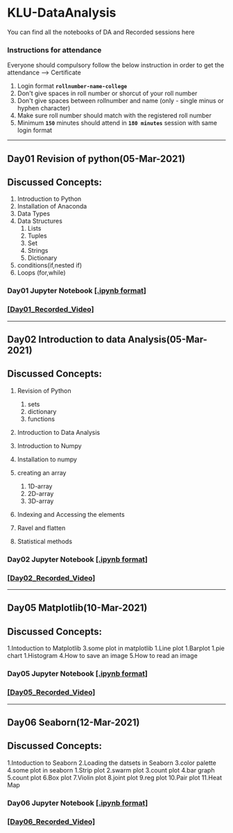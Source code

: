# KLU-DataAnalysis
You can find all the notebooks of DA and Recorded sessions here
### Instructions for attendance

Everyone should compulsory follow the below instruction in order to get the attendance --> Certificate

1. Login format **`rollnumber-name-college`**
2. Don't give spaces in roll number or shorcut of your roll number
3. Don't give spaces between rollnumber and name (only - single minus or hyphen character)
4. Make sure roll number should match with the registered roll number
5. Minimum **`150`** minutes should attend in **`180 minutes`** session with same login format
----------------------------

## Day01 Revision of python(05-Mar-2021)

## Discussed Concepts:

1. Introduction to Python
1. Installation of Anaconda
2. Data Types
3. Data Structures
      1. Lists
      2. Tuples
      3. Set
      4. Strings
      5. Dictionary
4. conditions(if,nested if)
5. Loops (for,while)

### Day01 Jupyter Notebook [[.ipynb format]](https://github.com/APSSDC-Data-Analysis/KLU-DataAnalysis/blob/main/Day-1/DAy-1(05-03-2021).ipynb)
### [[Day01_Recorded_Video]](https://transcripts.gotomeeting.com/#/s/9f301d253a9716b553fa7827e12ccaffe5bc353b08ff9ed6bb830fce54f5416c)
----------------------------------

## Day02 Introduction to data Analysis(05-Mar-2021)

## Discussed Concepts:

1. Revision of Python
      1. sets
      1. dictionary
      1. functions
1. Introduction to Data Analysis
1. Introduction to Numpy
2. Installation to numpy
3. creating an array

      1. 1D-array
      2. 2D-array
      3. 3D-array
6. Indexing and Accessing the elements
7. Ravel and flatten
8. Statistical methods




### Day02 Jupyter Notebook [[.ipynb format]](https://github.com/APSSDC-Data-Analysis/KLU-DataAnalysis/blob/main/Day-2/Day-2(06-03-2021).ipynb)
### [[Day02_Recorded_Video]](https://transcripts.gotomeeting.com/#/s/be4264340898817f32b4c46e5147ecba6739e7a1bd5c03f2f841979b6cd7445c)

--------------------------
## Day05 Matplotlib(10-Mar-2021)

## Discussed Concepts:

1.Intoduction to Matplotlib
3.some plot in matplotlib
      1.Line plot
      1.Barplot
      1.pie chart
      1.Histogram
4.How to save an image
5.How to read an image


### Day05 Jupyter Notebook [[.ipynb format]](https://github.com/APSSDC-Data-Analysis/KLU-DataAnalysis/blob/main/Day5/Matplotlib.ipynb)
### [[Day05_Recorded_Video]](https://transcripts.gotomeeting.com/#/s/a7a59dd11d77c112571f95f6bcd7e5e7e228e9ce44572e185e330a5fb9ffc4d7)

--------------------------

## Day06 Seaborn(12-Mar-2021)

## Discussed Concepts:

1.Intoduction to Seaborn
2.Loading the datsets in Seaborn
3.color palette
4.some plot in seaborn
      1.Strip plot
      2.swarm plot
      3.count plot
      4.bar graph
      5.count plot
      6.Box plot
      7.Violin plot
      8.joint plot
      9.reg plot
      10.Pair plot
      11.Heat Map
      

### Day06 Jupyter Notebook [[.ipynb format]](https://github.com/APSSDC-Data-Analysis/KLU-DataAnalysis/blob/main/Day5/Matplotlib.ipynb)
### [[Day06_Recorded_Video]](https://transcripts.gotomeeting.com/#/s/5d5a30298322c8c10015c9747fbc239fc550e6fe1010ca7f186a378f7df900f4)


